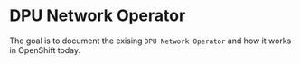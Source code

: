 # DPU Network Operator

The goal is to document the exising `DPU Network Operator` and how it works in OpenShift today.

